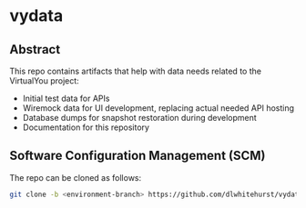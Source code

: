 # vydata

## Abstract
This repo contains artifacts that help with data needs related to the VirtualYou project:

- Initial test data for APIs
- Wiremock data for UI development, replacing actual needed API hosting
- Database dumps for snapshot restoration during development
- Documentation for this repository

## Software Configuration Management (SCM)
The repo can be cloned as follows:

```bash
git clone -b <environment-branch> https://github.com/dlwhitehurst/vydata.git
```